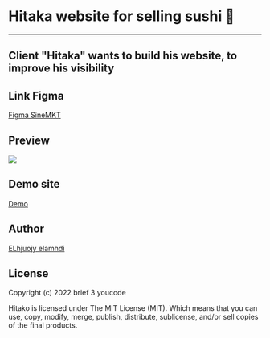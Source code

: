 # Hitaka website for selling sushi 🍣

 ---

## Client "Hitaka" wants to build his website, to improve his visibility


## Link Figma

<a href="https://www.figma.com/file/KvKWnqOY8RqettLNBR2aL1/Hitaka_sushi?node-id=0%3A1" rel="figma " target="_blank">Figma SineMKT</a>

## Preview

<img src="https://user-images.githubusercontent.com/86893073/197618048-3fd0384c-1564-4682-98f2-2ca60e9e6796.jpg" rel="">


## Demo site

<a href="" rel="nofollow" target="_blank">Demo</a>

## Author

<a href="https://www.linkedin.com/in/elmahdi-elhjoujy/" target="_blank">ELhjuojy elamhdi</a>

## License

Copyright (c) 2022 brief 3 youcode

Hitako is licensed under The MIT License (MIT). Which means that you can use, copy, modify, merge, publish, distribute, sublicense, and/or sell copies of the final products.
